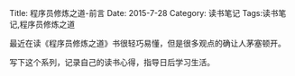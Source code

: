 Title: 程序员修炼之道-前言
Date: 2015-7-28 
Category: 读书笔记
Tags:读书笔记,程序员修炼之道

最近在读《程序员修炼之道》书很轻巧易懂，但是很多观点的确让人茅塞顿开。

写下这个系列，记录自己的读书心得，指导日后学习生活。

